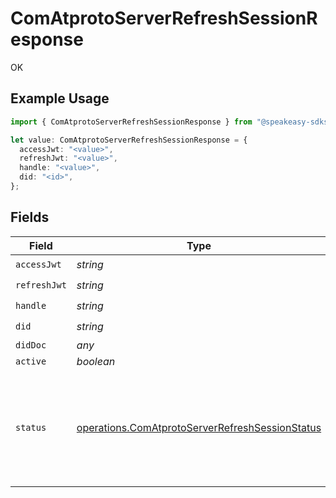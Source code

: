 # ComAtprotoServerRefreshSessionResponse

OK

## Example Usage

```typescript
import { ComAtprotoServerRefreshSessionResponse } from "@speakeasy-sdks/bluesky/models/operations";

let value: ComAtprotoServerRefreshSessionResponse = {
  accessJwt: "<value>",
  refreshJwt: "<value>",
  handle: "<value>",
  did: "<id>",
};
```

## Fields

| Field                                                                                                              | Type                                                                                                               | Required                                                                                                           | Description                                                                                                        |
| ------------------------------------------------------------------------------------------------------------------ | ------------------------------------------------------------------------------------------------------------------ | ------------------------------------------------------------------------------------------------------------------ | ------------------------------------------------------------------------------------------------------------------ |
| `accessJwt`                                                                                                        | *string*                                                                                                           | :heavy_check_mark:                                                                                                 | N/A                                                                                                                |
| `refreshJwt`                                                                                                       | *string*                                                                                                           | :heavy_check_mark:                                                                                                 | N/A                                                                                                                |
| `handle`                                                                                                           | *string*                                                                                                           | :heavy_check_mark:                                                                                                 | N/A                                                                                                                |
| `did`                                                                                                              | *string*                                                                                                           | :heavy_check_mark:                                                                                                 | N/A                                                                                                                |
| `didDoc`                                                                                                           | *any*                                                                                                              | :heavy_minus_sign:                                                                                                 | N/A                                                                                                                |
| `active`                                                                                                           | *boolean*                                                                                                          | :heavy_minus_sign:                                                                                                 | N/A                                                                                                                |
| `status`                                                                                                           | [operations.ComAtprotoServerRefreshSessionStatus](../../models/operations/comatprotoserverrefreshsessionstatus.md) | :heavy_minus_sign:                                                                                                 | Hosting status of the account. If not specified, then assume 'active'.                                             |
